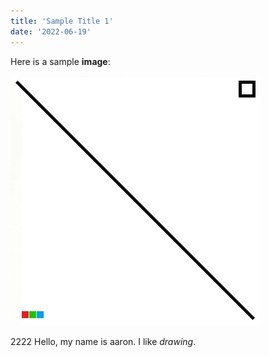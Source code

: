 ```yaml
---
title: 'Sample Title 1'
date: '2022-06-19'
---
```


Here is a sample **image**:

![image info](./images/sample.jpg)

2222 Hello, my name is aaron. I like _drawing_.